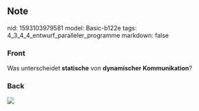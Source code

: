 ## Note
nid: 1593103979581
model: Basic-b122e
tags: 4_3_4_4_entwurf_paralleler_programme
markdown: false

### Front
Was unterscheidet<b> statische</b> von <b>dynamischer Kommunikation</b>?

### Back
<img src="paste-0c8e8f847a0df8833c6567761cc428ab2fedd65c.jpg">
